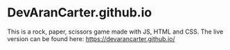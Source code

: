 # DevAranCarter.github.io
This is a rock, paper, scissors game made with JS, HTML and CSS.
The live version can be found here: https://devarancarter.github.io/
